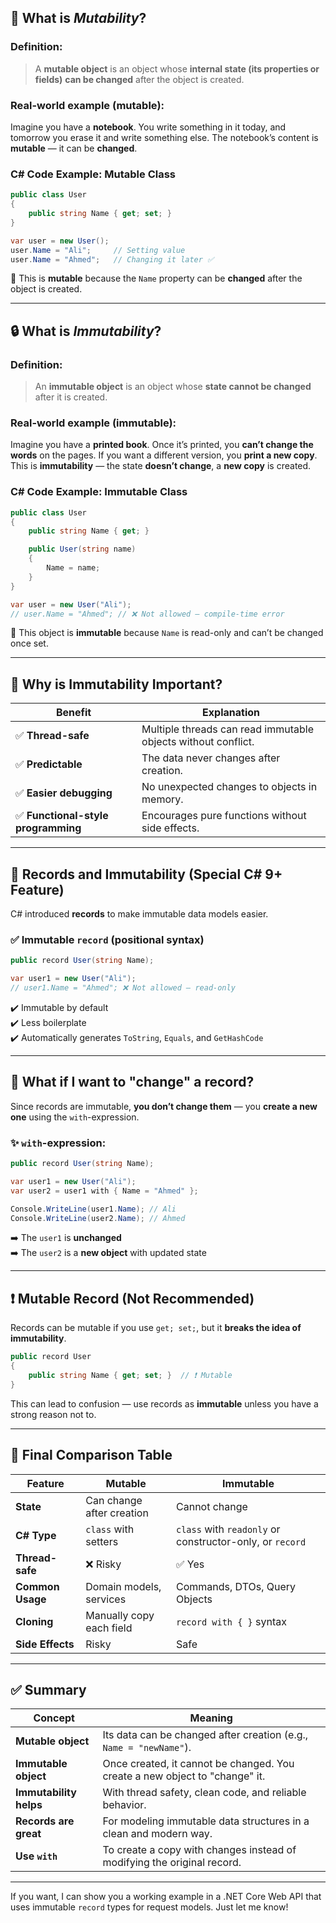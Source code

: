 
## 🔁 What is _Mutability_?

### **Definition:**

> A **mutable object** is an object whose **internal state (its properties or fields)** **can be changed** after the object is created.

### **Real-world example (mutable):**

Imagine you have a **notebook**. You write something in it today, and tomorrow you erase it and write something else. The notebook’s content is **mutable** — it can be **changed**.

### **C# Code Example: Mutable Class**

```csharp
public class User
{
    public string Name { get; set; }
}

var user = new User();
user.Name = "Ali";     // Setting value
user.Name = "Ahmed";   // Changing it later ✅
```

🧠 This is **mutable** because the `Name` property can be **changed** after the object is created.

---

## 🔒 What is _Immutability_?

### **Definition:**

> An **immutable object** is an object whose **state cannot be changed** after it is created.

### **Real-world example (immutable):**

Imagine you have a **printed book**. Once it’s printed, you **can’t change the words** on the pages. If you want a different version, you **print a new copy**. This is **immutability** — the state **doesn’t change**, a **new copy** is created.

### **C# Code Example: Immutable Class**

```csharp
public class User
{
    public string Name { get; }

    public User(string name)
    {
        Name = name;
    }
}

var user = new User("Ali");
// user.Name = "Ahmed"; // ❌ Not allowed — compile-time error
```

🧠 This object is **immutable** because `Name` is read-only and can’t be changed once set.

---

## 🔁 Why is Immutability Important?

|Benefit|Explanation|
|---|---|
|✅ **Thread-safe**|Multiple threads can read immutable objects without conflict.|
|✅ **Predictable**|The data never changes after creation.|
|✅ **Easier debugging**|No unexpected changes to objects in memory.|
|✅ **Functional-style programming**|Encourages pure functions without side effects.|

---

## 🧱 Records and Immutability (Special C# 9+ Feature)

C# introduced **records** to make immutable data models easier.

### ✅ Immutable `record` (positional syntax)

```csharp
public record User(string Name);

var user1 = new User("Ali");
// user1.Name = "Ahmed"; ❌ Not allowed — read-only
```

✔️ Immutable by default  
✔️ Less boilerplate  
✔️ Automatically generates `ToString`, `Equals`, and `GetHashCode`

---

## 🔄 What if I want to "change" a record?

Since records are immutable, **you don’t change them** — you **create a new one** using the `with`-expression.

### ✨ `with`-expression:

```csharp
public record User(string Name);

var user1 = new User("Ali");
var user2 = user1 with { Name = "Ahmed" };

Console.WriteLine(user1.Name); // Ali
Console.WriteLine(user2.Name); // Ahmed
```

➡️ The `user1` is **unchanged**  
➡️ The `user2` is a **new object** with updated state

---

## ❗ Mutable Record (Not Recommended)

Records can be mutable if you use `get; set;`, but it **breaks the idea of immutability**.

```csharp
public record User
{
    public string Name { get; set; }  // ❗ Mutable
}
```

This can lead to confusion — use records as **immutable** unless you have a strong reason not to.

---

## 🧠 Final Comparison Table

|Feature|Mutable|Immutable|
|---|---|---|
|**State**|Can change after creation|Cannot change|
|**C# Type**|`class` with setters|`class` with `readonly` or constructor-only, or `record`|
|**Thread-safe**|❌ Risky|✅ Yes|
|**Common Usage**|Domain models, services|Commands, DTOs, Query Objects|
|**Cloning**|Manually copy each field|`record with { }` syntax|
|**Side Effects**|Risky|Safe|

---

## ✅ Summary

|Concept|Meaning|
|---|---|
|**Mutable object**|Its data can be changed after creation (e.g., `Name = "newName"`).|
|**Immutable object**|Once created, it cannot be changed. You create a new object to "change" it.|
|**Immutability helps**|With thread safety, clean code, and reliable behavior.|
|**Records are great**|For modeling immutable data structures in a clean and modern way.|
|**Use `with`**|To create a copy with changes instead of modifying the original record.|

---

If you want, I can show you a working example in a .NET Core Web API that uses immutable `record` types for request models. Just let me know!
